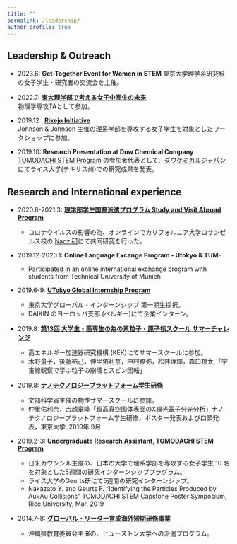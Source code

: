 ```yaml
---
title: ""
permalink: /leadership/
author_profile: true
---
```


## Leadership & Outreach
- 2023.6: __Get-Together Event for Women in STEM__
  東京大学理学系研究科の女子学生・研究者の交流会を主催。
  
- 2022.7: __[東大理学部で考える女子中高生の未来](https://www.s.u-tokyo.ac.jp/ja/event/7938/)__  
物理学専攻TAとして参加。  

- 2019.12 : __[Rikejo Initiative](https://www.u-tokyo.ac.jp/kyodo-sankaku/ja/news/news2019_00019.html)__  
Johnson & Johnson 主催の理系学部を専攻する女子学生を対象としたワークショップに参加。  

- 2019.10: __Research Presentation at Dow Chemical Company__  
[TOMODACHI STEM Program](https://tomodachistem.rice.edu) の参加者代表として、[ダウケミカルジャパン](https://jp.dow.com/ja-jp)にてライス大学(テキサス州)での研究成果を発表。  

## Research and International experience
* 2020.6-2021.3: __[理学部学生国際派遣プログラム Study and Visit Abroad Program](https://www.s.u-tokyo.ac.jp/ja/offices/ilo/svap/application.html)__  
    * コロナウイルスの影響の為、オンラインでカリフォルニア大学ロサンゼルス校の [Naoz 研](https://www.astro.ucla.edu/~snaoz/)にて共同研究を行った。  
 
* 2019.12-2020.1: __Online Language Excange Program - Utokyo & TUM-__  
    * Participated in an online international exchange program with students from Technical University of Munich

* 2019.6-9: __[UTokyo Global Internship Program](https://www.u-tokyo.ac.jp/ja/students/special-activities/ugip.html)__  
    * 東京大学グローバル・インターンシップ 第一期生採択。  
    * DAIKIN のヨーロッパ支部 (ベルギー)にて企業インターン。  

* 2019.8: __[第13回 大学生・高専生の為の素粒子・原子核スクール サマーチャレンジ](https://www2.kek.jp/ksc/13th_2019/index.html)__
    * 高エネルギー加速器研究機構 (KEK)にてサマースクールに参加。  
    * 木野量子，後藤祐己，仲里佑利奈，中村瞭弥，松井理輝，森口椋太 「宇宙線観察で学ぶ粒子の崩壊とスピン回転」 

* 2019.8: __[ナノテクノロジープラットフォーム学生研修](https://www.nanonet.go.jp/pages/gakusei/2019/)__  
    * 文部科学省主催の物性サマースクールに参加。  
    * 仲里佑利奈，𠮷越章隆「超高真空固体表面のX線光電子分光分析」ナノテクノロジープラットフォーム学生研修，ポスター発表および口頭発表，東京大学, 2019年 9月  

* 2019.2-3: __[Undergraduate Research Assistant, TOMODACHI STEM Program](https://tomodachistem.rice.edu)__
    * 日米カウンシル主催の、日本の大学で理系学部を専攻する女子学生 10 名を対象とした5週間の研究インターンシッププラグラム。  
    * ライス大学のGeurts研にて5週間の研究インターンシップ。   
    * Nakazato Y. and Geurts F. “Identifying the Particles Produced by Au+Au Collisions” TOMODACHI STEM Capstone Poster Symposium, Rice University, Mar. 2019  

* 2014.7-8: __[グローバル・リーダー育成海外短期研修事業](https://www.pref.okinawa.jp/site/bunka-sports/bunka/kikaku/documents/16.pdf)__
    * 沖縄県教育委員会主催の、ヒューストン大学への派遣プログラム。 
